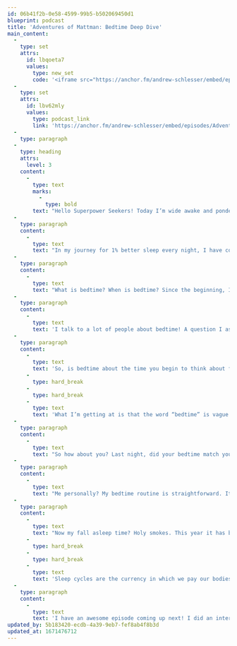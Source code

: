 ```yaml
---
id: 06b41f2b-0e58-4599-99b5-b502069450d1
blueprint: podcast
title: 'Adventures of Mattman: Bedtime Deep Dive'
main_content:
  -
    type: set
    attrs:
      id: lbqoeta7
      values:
        type: new_set
        code: '<iframe src="https://anchor.fm/andrew-schlesser/embed/episodes/Adventures-of-Mattman-Bedtime-Deep-Dive-e1kmiei/a-a86o8cc" height="102px" width="400px" frameborder="0" scrolling="no"></iframe>'
  -
    type: set
    attrs:
      id: lbv62mly
      values:
        type: podcast_link
        link: 'https://anchor.fm/andrew-schlesser/embed/episodes/Adventures-of-Mattman-Bedtime-Deep-Dive-e1kmiei/a-a86o8cc'
  -
    type: paragraph
  -
    type: heading
    attrs:
      level: 3
    content:
      -
        type: text
        marks:
          -
            type: bold
        text: "Hello Superpower Seekers! Today I’m wide awake and pondering a word I have said thousands of times.\_"
  -
    type: paragraph
    content:
      -
        type: text
        text: "In my journey for 1% better sleep every night, I have come to realize that we all have different interpretations of the word bedtime.\_"
  -
    type: paragraph
    content:
      -
        type: text
        text: "What is bedtime? When is bedtime? Since the beginning, I’ve been saying you need a bedtime routine. But looking back and after conversations with my friends and people I meet, I have discovered that bedtime is thought of differently depending on the person. The execution of your bedtime routine and timing of it is critical to properly maximize your sleep.\_\_"
  -
    type: paragraph
    content:
      -
        type: text
        text: 'I talk to a lot of people about bedtime! A question I ask is what does bedtime mean to you? According to today’s definition of the word, it is the usual time somebody goes to bed. But I have heard responses from what the heck is bedtime to bedtime is when I show up for my tomorrow self! There’s a wide range.'
  -
    type: paragraph
    content:
      -
        type: text
        text: 'So, is bedtime about the time you begin to think about falling asleep? Is it the actual beginning of your bedtime routine? Is bedtime the actual time you fall asleep? Yeah. That’s it. Fall asleep time. A key phrase not commonly used to describe the moment you go to bed.'
      -
        type: hard_break
      -
        type: hard_break
      -
        type: text
        text: 'What I’m getting at is that the word “bedtime” is vague! And thus I will ask what time you fell asleep last night? Thanks to my Google Hub Gen 2 and its sleep sensor, I caught onto this language discrepancy. So subtle, yet so important!'
  -
    type: paragraph
    content:
      -
        type: text
        text: "So how about you? Last night, did your bedtime match your fall asleep time? If those times aren’t syncing up, you may not be getting as much sleep as you think you do. Perhaps if you clear up the language, you can get more sleep cycles!\_\_"
  -
    type: paragraph
    content:
      -
        type: text
        text: "Me personally? My bedtime routine is straightforward. It takes about 15 minutes.\_ We have three dogs that need to be let out.\_ Yea, I let the dogs out… And a cat that gets fed and put up in her three-story princess palace to sleep. Then there’s the kitchen where I am prone to making a mess and drinking our filtered water to null. So I refill the water and clean up as best I can. Then I brush my teeth and use the bathroom. I walk upstairs and if my wife hasn’t gone to sleep yet, I make the bed. Super important last step! I don’t want her to wake me when she gets in. If the bed is made, there is no struggle to get comfy.\_"
  -
    type: paragraph
    content:
      -
        type: text
        text: "Now my fall asleep time? Holy smokes. This year it has been late. Like super late. However, my average in March, thanks to Lent and giving up caffeine and alcohol, is about 10:20.\_ What I know from my schedule is that I need to fall asleep before 10:30 PM. Later than 10:30 PM and I can no longer get a full night’s rest.\_ Seven and a half hours is my minimum and I’m really good at being down for the minimum."
      -
        type: hard_break
      -
        type: hard_break
      -
        type: text
        text: 'Sleep cycles are the currency in which we pay our bodies for peak performance. Fifteen to 30 minutes of lost sleep on any given night might not sound like much. But adding up a year or many years’ worth of the lost sleep cycles and it becomes a gigantic number. Numbers like that are what keep me up at night! I have to do what I can to help educate others in order to quell my stress and fall asleep quickly.'
  -
    type: paragraph
    content:
      -
        type: text
        text: 'I have an awesome episode coming up next! I did an interview with a fellow Dream Team member Ally Husk! We were talking about sleep one day while I worked beside her and I was very impressed with her bedtime routine and sleep habits. We sat down and discussed it more in-depth and I can’t wait for you guys to hear it!'
updated_by: 5b183420-ecdb-4a39-9eb7-fef8ab4f8b3d
updated_at: 1671476712
---
```

